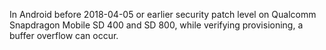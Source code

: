 In Android before 2018-04-05 or earlier security patch level on Qualcomm Snapdragon Mobile SD 400 and SD 800, while verifying provisioning, a buffer overflow can occur.